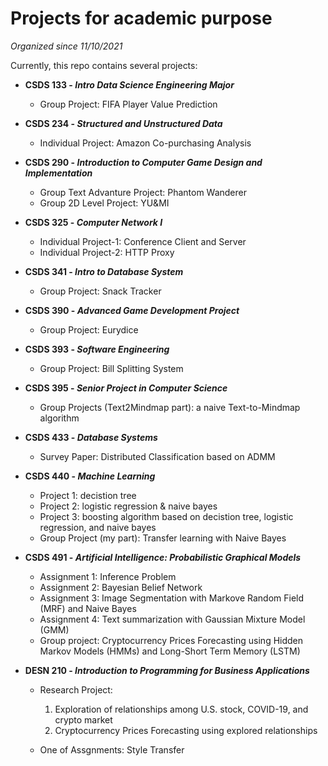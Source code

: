 # Projects for academic purpose

_Organized since 11/10/2021_

Currently, this repo contains several projects:

- **CSDS 133 - _Intro Data Science Engineering Major_**

  - Group Project: FIFA Player Value Prediction

- **CSDS 234 - _Structured and Unstructured Data_**

  - Individual Project: Amazon Co-purchasing Analysis

- **CSDS 290 - _Introduction to Computer Game Design and Implementation_**

  - Group Text Advanture Project: Phantom Wanderer
  - Group 2D Level Project: YU&MI

- **CSDS 325 - _Computer Network I_**

  - Individual Project-1: Conference Client and Server
  - Individual Project-2: HTTP Proxy

- **CSDS 341 - _Intro to Database System_**

  - Group Project: Snack Tracker

- **CSDS 390 - _Advanced Game Development Project_**

  - Group Project: Eurydice

- **CSDS 393 - _Software Engineering_**

  - Group Project: Bill Splitting System

- **CSDS 395 - _Senior Project in Computer Science_**

  - Group Projects (Text2Mindmap part): a naive Text-to-Mindmap algorithm

- **CSDS 433 - _Database Systems_**

  - Survey Paper: Distributed Classification based on ADMM

- **CSDS 440 - _Machine Learning_**

  - Project 1: decistion tree
  - Project 2: logistic regression & naive bayes
  - Project 3: boosting algorithm based on decistion tree, logistic regression, and naive bayes
  - Group Project (my part): Transfer learning with Naive Bayes

- **CSDS 491 - _Artificial Intelligence: Probabilistic Graphical Models_**

  - Assignment 1: Inference Problem
  - Assignment 2: Bayesian Belief Network
  - Assignment 3: Image Segmentation with Markove Random Field (MRF) and Naive Bayes
  - Assignment 4: Text summarization with Gaussian Mixture Model (GMM)
  - Group project: Cryptocurrency Prices Forecasting using Hidden Markov Models (HMMs) and Long-Short Term Memory (LSTM)

- **DESN 210 - _Introduction to Programming for Business Applications_**

  - Research Project:

    1. Exploration of relationships among U.S. stock, COVID-19, and crypto market
    2. Cryptocurrency Prices Forecasting using explored relationships

  - One of Assgnments: Style Transfer
